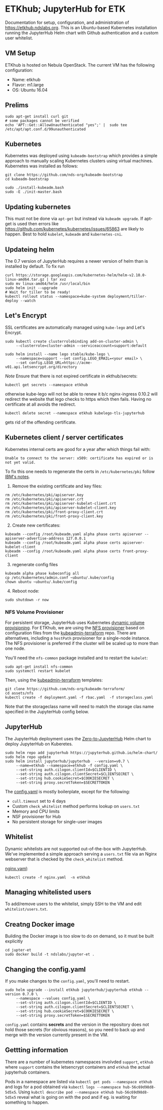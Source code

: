 # ETKhub; JupyterHub for ETK

Documentation for setup, configuration, and administration of 
https://etkhub.ndslabs.org. This is an Ubuntu-based Kubernetes
installation running the JupyterHub Helm chart with Github
authentication and a custom user whitelist.


## VM Setup

ETKhub is hosted on Nebula OpenStack.  The current VM has the 
following configuration:
* Name: etkhub
* Flavor: m1.large
* OS: Ubuntu 16.04


## Prelims
```
sudo apt-get install curl git
# some packages cannot be verified
echo 'APT::Get::AllowUnauthenticated "yes";' |  sudo tee /etc/apt/apt.conf.d/99unauthenticated
```

## Kubernetes

Kubernetes was deployed using `kubeadm-bootstrap` which provides
a simple approach to manually scaling Kubernetes clusters using 
virtual machines.  Kubernetes was installed as follows:

```
git clone https://github.com/nds-org/kubeadm-bootstrap
cd kubeadm-bootstrap

sudo ./install-kubeadm.bash
sudo -E ./init-master.bash
```

## Updating kubernetes

This must not be done via `apt-get` but instead via `kubeadm upgrade`. If
apt-get is used then errors like
https://github.com/kubernetes/kubernetes/issues/65863 are likely to happen. Best
to hold `kubelet`, `kubeadm` and `kubernetes-cni`.

## Updateing helm

The 0.7 version of JupyterHub requires a newer version of helm than is installed by default. To fix run

```
curl https://storage.googleapis.com/kubernetes-helm/helm-v2.10.0-linux-amd64.tar.gz | tar xvz
sudo mv linux-amd64/helm /usr/local/bin
sudo helm init --upgrade
# Wait for tiller to be ready!
kubectl rollout status --namespace=kube-system deployment/tiller-deploy --watch
```

## Let's Encrypt

SSL certificates are automatically managed using `kube-lego` and Let's Encrypt. 

```
sudo kubectl create clusterrolebinding add-on-cluster-admin \
     --clusterrole=cluster-admin --serviceaccount=support:default

sudo helm install --name lego stable/kube-lego \
     --namespace=support --set config.LEGO_EMAIL=<your email> \
     --set config.LEGO_URL=https://acme-v01.api.letsencrypt.org/directory
```

*Note* Ensure that there is not expired certificate in ekthub/secrets:
```
kubectl get secrets --namespace etkhub
```
otherwise kube-lego will not be able to renew it b/c nginx-ingress 0.10.2 will
redirect the website that lego checks to https which then fails. Having no
certificate at all avoids the redirect.
```
kubectl delete secret --namespace etkhub kubelego-tls-jupyterhub
```
gets rid of the offending certificate.

## Kubernetes client / server certificates
Kubernetes internal certs are good for a year after which things fail with:

```
Unable to connect to the server: x509: certificate has expired or is not yet valid.
```

To fix this one needs to regenerate the certs in `/etc/kubernetes/pki` follow
[IBM's notes](https://www.ibm.com/support/knowledgecenter/en/SSCKRH_1.0.3/platform/t_certificate_renewal.html).

1. Remove the existing certificate and key files:

```
rm /etc/kubernetes/pki/apiserver.key
rm /etc/kubernetes/pki/apiserver.crt
rm /etc/kubernetes/pki/apiserver-kubelet-client.crt
rm /etc/kubernetes/pki/apiserver-kubelet-client.key
rm /etc/kubernetes/pki/front-proxy-client.crt
rm /etc/kubernetes/pki/front-proxy-client.key
```

2. Create new certificates:

```
kubeadm --config /root/kubeadm.yaml alpha phase certs apiserver --apiserver-advertise-address 127.0.0.1
kubeadm --config /root/kubeadm.yaml alpha phase certs apiserver-kubelet-client
kubeadm --config /root/kubeadm.yaml alpha phase certs front-proxy-client
```

3. regenerate config files

```
kubeadm alpha phase kubeconfig all
cp /etc/kubernetes/admin.conf ~ubuntu/.kube/config
chown ubuntu ~ubuntu/.kube/config
```

4. Reboot node:

```
sudo shutdown -r now
```

### NFS Volume Provisioner
For persistent storage, JupyterHub uses Kubernetes [dynamic volume provisioning](https://kubernetes.io/docs/concepts/storage/dynamic-provisioning/).  For ETKhub, we are using the [NFS provisioner](https://github.com/kubernetes-incubator/nfs-provisioner) based on configuration files from the [kubeadmin-terraform](https://github.com/nds-org/kubeadm-terraform/blob/master/assets/nfs) repo.  There are alternatives, including a `hostPath` provisioner for a single-node instance. The NFS provisioner is preferred if the cluster will be scaled up to more than one node.

You'll need the `nfs-common` package installed and to restart the `kubelet`:
```
sudo apt-get install nfs-common
sudo systemctl restart kubelet
```

Then, using the [kubeadmin-terraform](https://github.com/nds-org/kubeadm-terraform/blob/master/assets/nfs) templates:

```
git clone https://github.com/nds-org/kubeadm-terraform/
cd assets/nfs
kubectl create -f deployment.yaml -f rbac.yaml  -f storageclass.yaml
```

Note that the storageclass name will need to match the storage clas name specified in the JupyterHub config below.



## JupyterHub

The JupyterHub deployment uses the [Zero-to-JupyterHub](https://zero-to-jupyterhub.readthedocs.io/en/latest/)
Helm chart to deploy JupyterHub on Kuberetes. 

```
sudo helm repo add jupyterhub https://jupyterhub.github.io/helm-chart/
sudo helm repo update
sudo helm install jupyterhub/jupyterhub  --version=v0.7 \
     --name=etkhub --namespace=etkhub -f config.yaml \
     --set-string auth.cilogon.clientId=$CLIENTID \
     --set-string auth.cilogon.clientSecret=$CLIENTSECRET \
     --set-string hub.cookieSecret=$COOKIESECRET \
     --set-string proxy.secretToken=$SECRETTOKEN
```

The [config.yaml](config.yaml) is mostly boilerplate, except for the following:
* `cull.timeout` set to 4 days
* Custom `check_whitelist` method performs lookup on `users.txt`
* Memory and CPU limits 
* NSF provisioner for Hub
* No persistent storage for single-user images


## Whitelist

Dynamic whitelists are not supported out-of-the-box with JupyterHub. We've 
implemented a simple approach serving a `users.txt` file via an Nginx webserver 
that is checked by the `check_whitelist` method.

[nginx.yaml](nging.yaml):
```
kubectl create -f nginx.yaml  -n etkhub
```

## Managing whitelisted users

To add/remove users to the whitelist, simply SSH to the VM and edit 
`whitelist/users.txt`.

## Creatng Docker image

Building the Docker image is too slow to do on demand, so it must be built explicitly

```
cd jupter-et
sudo docker build -t ndslabs/jupyter-et .
```

## Changing the config.yaml

If you make changes to the `config.yaml`, you'll need to restart.

```
sudo helm upgrade --install etkhub jupyterhub/jupyterhub etkhub --version 0.7.0 \
     --namespace --values config.yaml \
     --set-string auth.cilogon.clientId=$CLIENTID \
     --set-string auth.cilogon.clientSecret=$CLIENTSECRET \
     --set-string hub.cookieSecret=$COOKIESECRET \
     --set-string proxy.secretToken=$SECRETTOKEN
```

`config.yaml` contains __secrets__ and the version in the repository does not hold those secrets (for obvious reasons), so you need to back up and merge with the version currently present in the VM.

## Gettting information

There are a number of kubernetes namespaces involvded `support`, `etkhub` where `support` contains the letsencrypt containers and `etkhub` the actual jupyterhub containers.

Pods in a namespace are listed via `kubectl get pods --namespace etkhub` and logs for a pod obtained via `kubectl logs --namespace hub-56c69d98d8-5d5x5`. Using `kubctl describe pod --namespace etkhub hub-56c69d98d8-5d5x5` reveal what is going on with the pod and if eg. is waiting for something to happen.
